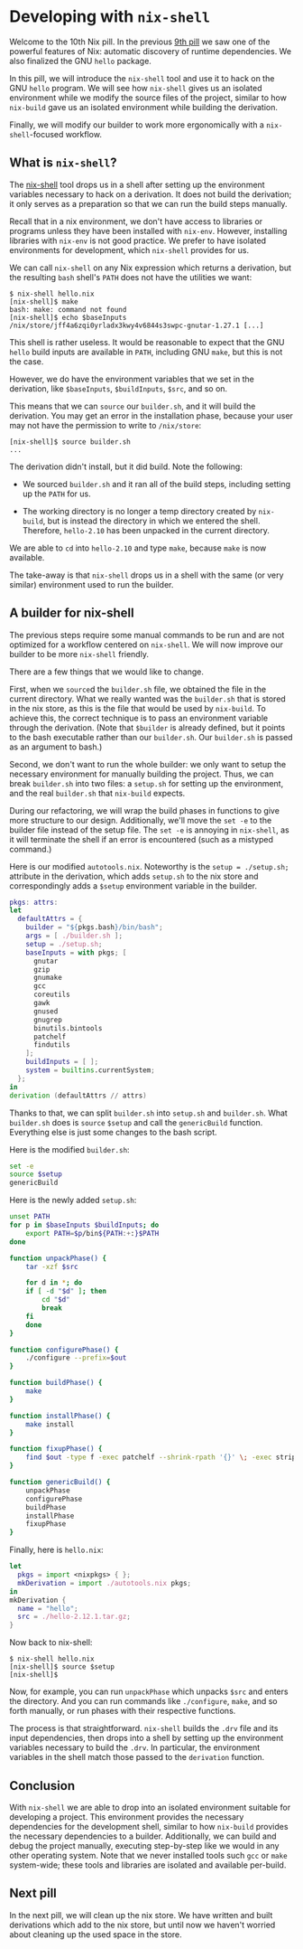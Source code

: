 # Developing with `nix-shell`

Welcome to the 10th Nix pill. In the previous [9th pill](09-automatic-runtime-dependencies.md) we saw one of the powerful features of Nix: automatic discovery of runtime dependencies. We also finalized the GNU `hello` package.

In this pill, we will introduce the `nix-shell` tool and use it to hack on the GNU `hello` program. We will see how `nix-shell` gives us an isolated environment while we modify the source files of the project, similar to how `nix-build` gave us an isolated environment while building the derivation.

Finally, we will modify our builder to work more ergonomically with a `nix-shell`-focused workflow.

## What is `nix-shell`?

The [nix-shell](https://nixos.org/manual/nix/stable/command-ref/nix-shell.html) tool drops us in a shell after setting up the environment variables necessary to hack on a derivation. It does not build the derivation; it only serves as a preparation so that we can run the build steps manually.

Recall that in a nix environment, we don't have access to libraries or programs unless they have been installed with `nix-env`. However, installing libraries with `nix-env` is not good practice. We prefer to have isolated environments for development, which `nix-shell` provides for us.

We can call `nix-shell` on any Nix expression which returns a derivation, but the resulting `bash` shell's `PATH` does not have the utilities we want:

```console
$ nix-shell hello.nix
[nix-shell]$ make
bash: make: command not found
[nix-shell]$ echo $baseInputs
/nix/store/jff4a6zqi0yrladx3kwy4v6844s3swpc-gnutar-1.27.1 [...]
```

This shell is rather useless. It would be reasonable to expect that the GNU `hello` build inputs are available in `PATH`, including GNU `make`, but this is not the case.

However, we do have the environment variables that we set in the derivation, like `$baseInputs`, `$buildInputs`, `$src`, and so on.

This means that we can `source` our `builder.sh`, and it will build the derivation. You may get an error in the installation phase, because your user may not have the permission to write to `/nix/store`:

```console
[nix-shell]$ source builder.sh
...
```

The derivation didn't install, but it did build. Note the following:

- We sourced `builder.sh` and it ran all of the build steps, including setting up the `PATH` for us.

- The working directory is no longer a temp directory created by `nix-build`, but is instead the directory in which we entered the shell. Therefore, `hello-2.10` has been unpacked in the current directory.

We are able to `cd` into `hello-2.10` and type `make`, because `make` is now available.

The take-away is that `nix-shell` drops us in a shell with the same (or very similar) environment used to run the builder.

## A builder for nix-shell

The previous steps require some manual commands to be run and are not optimized for a workflow centered on `nix-shell`. We will now improve our builder to be more `nix-shell` friendly.

There are a few things that we would like to change.

First, when we `source`d the `builder.sh` file, we obtained the file in the current directory. What we really wanted was the `builder.sh` that is stored in the nix store, as this is the file that would be used by `nix-build`. To achieve this, the correct technique is to pass an environment variable through the derivation. (Note that `$builder` is already defined, but it points to the bash executable rather than our `builder.sh`. Our `builder.sh` is passed as an argument to bash.)

Second, we don't want to run the whole builder: we only want to setup the necessary environment for manually building the project. Thus, we can break `builder.sh` into two files: a `setup.sh` for setting up the environment, and the real `builder.sh` that `nix-build` expects.

During our refactoring, we will wrap the build phases in functions to give more structure to our design. Additionally, we'll move the `set -e` to the builder file instead of the setup file. The `set -e` is annoying in `nix-shell`, as it will terminate the shell if an error is encountered (such as a mistyped command.)

Here is our modified `autotools.nix`. Noteworthy is the `setup = ./setup.sh;` attribute in the derivation, which adds `setup.sh` to the nix store and correspondingly adds a `$setup` environment variable in the builder.

```nix
pkgs: attrs:
let
  defaultAttrs = {
    builder = "${pkgs.bash}/bin/bash";
    args = [ ./builder.sh ];
    setup = ./setup.sh;
    baseInputs = with pkgs; [
      gnutar
      gzip
      gnumake
      gcc
      coreutils
      gawk
      gnused
      gnugrep
      binutils.bintools
      patchelf
      findutils
    ];
    buildInputs = [ ];
    system = builtins.currentSystem;
  };
in
derivation (defaultAttrs // attrs)
```

Thanks to that, we can split `builder.sh` into `setup.sh` and `builder.sh`. What `builder.sh` does is `source` `$setup` and call the `genericBuild` function. Everything else is just some changes to the bash script.

Here is the modified `builder.sh`:

```sh
set -e
source $setup
genericBuild
```

Here is the newly added `setup.sh`:

```sh
unset PATH
for p in $baseInputs $buildInputs; do
    export PATH=$p/bin${PATH:+:}$PATH
done

function unpackPhase() {
    tar -xzf $src

    for d in *; do
    if [ -d "$d" ]; then
        cd "$d"
        break
    fi
    done
}

function configurePhase() {
    ./configure --prefix=$out
}

function buildPhase() {
    make
}

function installPhase() {
    make install
}

function fixupPhase() {
    find $out -type f -exec patchelf --shrink-rpath '{}' \; -exec strip '{}' \; 2>/dev/null
}

function genericBuild() {
    unpackPhase
    configurePhase
    buildPhase
    installPhase
    fixupPhase
}
```

Finally, here is `hello.nix`:

```nix
let
  pkgs = import <nixpkgs> { };
  mkDerivation = import ./autotools.nix pkgs;
in
mkDerivation {
  name = "hello";
  src = ./hello-2.12.1.tar.gz;
}
```

Now back to nix-shell:

```console
$ nix-shell hello.nix
[nix-shell]$ source $setup
[nix-shell]$
```

Now, for example, you can run `unpackPhase` which unpacks `$src` and enters the directory. And you can run commands like `./configure`, `make`, and so forth manually, or run phases with their respective functions.

The process is that straightforward. `nix-shell` builds the `.drv` file and its input dependencies, then drops into a shell by setting up the environment variables necessary to build the `.drv`. In particular, the environment variables in the shell match those passed to the `derivation` function.

## Conclusion

With `nix-shell` we are able to drop into an isolated environment suitable for developing a project. This environment provides the necessary dependencies for the development shell, similar to how `nix-build` provides the necessary dependencies to a builder. Additionally, we can build and debug the project manually, executing step-by-step like we would in any other operating system. Note that we never installed tools such `gcc` or `make` system-wide; these tools and libraries are isolated and available per-build.

## Next pill

In the next pill, we will clean up the nix store. We have written and built derivations which add to the nix store, but until now we haven't worried about cleaning up the used space in the store.
